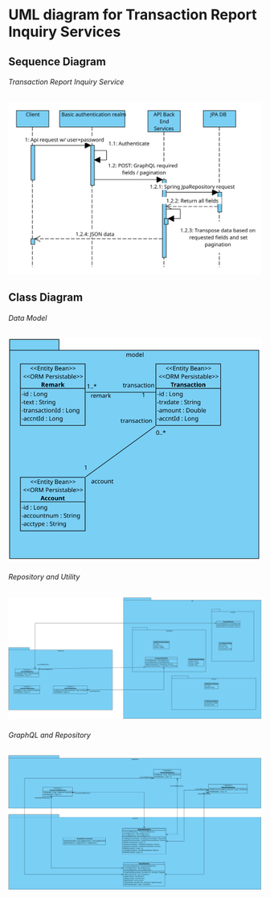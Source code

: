 
# UML diagram for Transaction Report Inquiry Services

## Sequence Diagram

###### Transaction Report Inquiry Service
![](Sequence-Diagram.svg)


## Class Diagram

###### Data Model
![](model.svg)


###### Repository and Utility
![](Repository-Util.svg)


###### GraphQL and Repository
![](GraphQL-Repository.svg)


